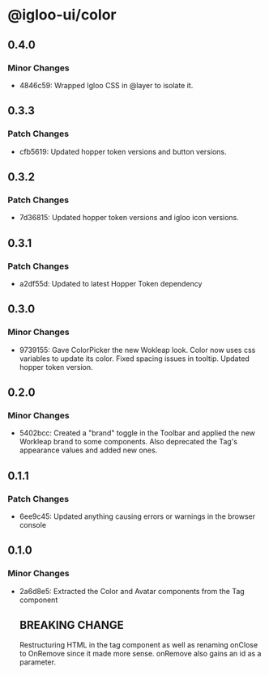 # @igloo-ui/color

## 0.4.0

### Minor Changes

- 4846c59: Wrapped Igloo CSS in @layer to isolate it.

## 0.3.3

### Patch Changes

- cfb5619: Updated hopper token versions and button versions.

## 0.3.2

### Patch Changes

- 7d36815: Updated hopper token versions and igloo icon versions.

## 0.3.1

### Patch Changes

- a2df55d: Updated to latest Hopper Token dependency

## 0.3.0

### Minor Changes

- 9739155: Gave ColorPicker the new Wokleap look. Color now uses css variables to update its color. Fixed spacing issues in tooltip. Updated hopper token version.

## 0.2.0

### Minor Changes

- 5402bcc: Created a "brand" toggle in the Toolbar and applied the new Workleap brand to some components. Also deprecated the Tag's appearance values and added new ones.

## 0.1.1

### Patch Changes

- 6ee9c45: Updated anything causing errors or warnings in the browser console

## 0.1.0

### Minor Changes

- 2a6d8e5: Extracted the Color and Avatar components from the Tag component

  ## BREAKING CHANGE

  Restructuring HTML in the tag component as well as renaming onClose to OnRemove since it made more sense. onRemove also gains an id as a parameter.
